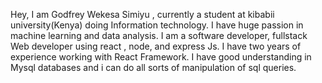 Hey, I am Godfrey Wekesa Simiyu , currently a student at kibabii university(Kenya) doing Information technology.
I have huge passion in machine learning and data analysis. I am a software developer, fullstack Web developer using react , node, and express Js.
I have two years of experience working with React Framework. I have good understanding in Mysql databases and i can do all sorts of manipulation of sql queries.
